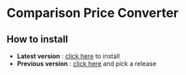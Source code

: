 # Comparison Price Converter

## How to install

- **Latest version** : [click here](https://github.com/GabrielF-C/comparison-price-converter/raw/main/script.user.js) to install
- **Previous version** : [click here](https://github.com/GabrielF-C/comparison-price-converter/releases/) and pick a release

<!--
## Features

WIP

-->
